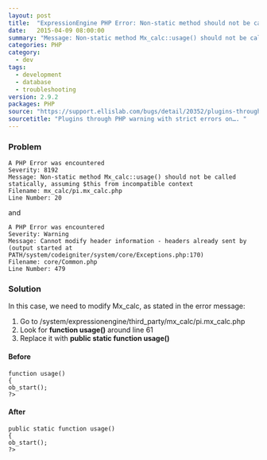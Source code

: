 ```yaml
---
layout: post
title:  "ExpressionEngine PHP Error: Non-static method should not be called statically"
date:   2015-04-09 08:00:00
summary: "Message: Non-static method Mx_calc::usage() should not be called statically, assuming $this from incompatible context"
categories: PHP
category:
  - dev
tags:
  - development
  - database
  - troubleshooting
version: 2.9.2
packages: PHP
source: "https://support.ellislab.com/bugs/detail/20352/plugins-through-php-warning-with-strict-errors-on"
sourcetitle: "Plugins through PHP warning with strict errors on…. "
---
```


### Problem

    A PHP Error was encountered
    Severity: 8192
    Message: Non-static method Mx_calc::usage() should not be called statically, assuming $this from incompatible context
    Filename: mx_calc/pi.mx_calc.php
    Line Number: 20

and

    A PHP Error was encountered
    Severity: Warning
    Message: Cannot modify header information - headers already sent by (output started at PATH/system/codeigniter/system/core/Exceptions.php:170)
    Filename: core/Common.php
    Line Number: 479

### Solution

In this case, we need to modify Mx_calc, as stated in the error message:

1. Go to /system/expressionengine/third_party/mx_calc/pi.mx_calc.php
2. Look for **function usage()** around line 61
3. Replace it with **public static function usage()**

#### Before

    function usage()
    {
    ob_start();
    ?>

#### After

    public static function usage()
    {
    ob_start();
    ?>
